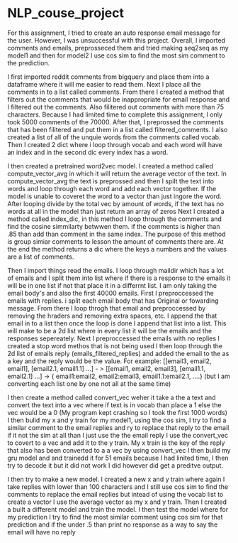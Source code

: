 # NLP_couse_project
For this assignment, I tried to create an auto response email message for the user. However, I was unsuccessful with this project. 
Overall, I imported comments and emails, preprosseced them and tried making seq2seq as my model1 and then for model2 I use cos sim to find the most sim comment to the prediction.



I first imported reddit comments from bigquery and place them into a dataframe where it will me easier to read them. Next I place all the comments in to a list called comments. 
From there I created a method that filters out the comments that would be inappropriate for email response and I filtered out the comments. Also filitered out comments with more than 75 characters. Because I had limited time to complete this assignment, I only took 5000 comments of the 70000.
After that, I preprossed the comments that has been filitered and put them in a list called filtered_comments. I also created a list of all of the unquie words from the comments called vocab.
Then I created 2 dict where i loop through vocab and each word will have an index and in the second dic every index has a word. 

I then created a pretrained word2vec model.
I created a method called compute_vector_avg in which it will return the average vector of the text. In compute_vector_avg the text is preprossed and then I spilt the text into words and loop through each word and add each vector together. If the model is unable to coveret the word to a vector than just ingore the word. After looping divide by the total vec by amount of words, if the text has no words at all in the model than just return an array of zeros 
Next I created a method called index_dic, in this method I loop through the comments and find the cosine simmilarty betwwen them. if the comments is higher than .85 than add than comment in the same index. The purpose of this method is group simiar comments to lesson the amount of comments there are. At the end the method returns a dic where the keys a numbers and the values are a list of comments.

Then I import things read the emails. I loop through maildir which has a lot of emails and I split them into list where if there is a response to the emails it will be in one list if not that place it in a differrnt list. I am only taking the email body's and also the first 40000 emails.
First I preproccessed the emails with replies. i split each email body that has Original  or fowarding message. From there I loop throgh that email and preproccessed by removing the hraders and removing extra spaces, etc. I append the that email in to a list then once the loop is done I append that list into a list. This will make to be a 2d list where in every list it will be the emails and the responses sepereately. 
Next I preproccessed the emails with no replies 
I created a stop word methos that is not being used 
I then loop through the 2d list of emails reply (emails_filtered_replies) and added the email to the as a key and the reply would be the value. For example: [[email3, email2, email1], [email2.1, email1.1] ...] - > [[email1, email2, email3], [email1.1, email2.1] ...] -> { email1:email2, email2:email3, email1.1:email2.1, ....} (but I am converting each list one by one not all at the same time)

I then create a method called convert_vec weher it take a the a text and convert the text into a vec where if text is in vocab than place a 1 else the vec would be a 0
(My program kept crashing so I took the first 1000 words)
I then bulid my x and y train for my model1, using the cos sim, I try to find a similar comment to the email replies and ry to replace that reply to the email if it not the sim at all than I just use the the email reply I use the convert_vec to covert to a vec and add it to the y train. My x train is the key of the reply that also has been converted to a a vec by using convert_vec
I then build my gru model and and trainedd it for 51 emails because I had linited time, I then try to decode it but it did not work I did however did get a preditve output. 

I then try to make a new model. 
I created a new x and y train where again I take replies with lower than 100 characters and I still use cos sim to find the comments to replace the email replies but intead of using the vocab list to create a vector I use the average vector as my x and y train. 
Then I created a built a different model and train the model. I then test the model where for my prediction I try to find the most similar comment using cos sim for that prediction and if the under .5 than print no response as a way to say the email will have no reply 
